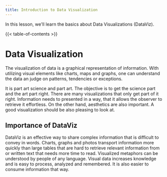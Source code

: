 ```yaml
---
title: Introduction to Data Visualization
---
```


In this lesson, we'll learn the basics about Data Visualizations (DataViz).

{{< table-of-contents >}}

# Data Visualization

The visualization of data is a graphical representation of information. With utilizing visual elements like charts, maps and graphs, one can understand the data an judge on patterns, tendencies or exceptions.

It is part art science and part art. The objective is to get the science part and the art part right. There are many visualizations that only get part of it right. Information needs to presented in a way, that it allows the observer to retrieve it effortless. On the other hand, aesthetics are also important. A good visualization should be also pleasing to look at.  

## Importance of DataViz

DataViz is an effective way to share complex information that is difficult to convey in words. Charts, graphs and photos transport information more quickly than large tables that are hard to retrieve relevant information from or written text that needs more time to read. Visualized metaphors can be understood by people of any language. Visual data increases knowledge and is easy to process, analyzed and remembered. It is also easier to consume information that way. 
